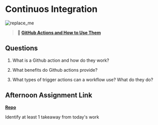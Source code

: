 # Continuos Integration

![replace_me](https://codeworks.blob.core.windows.net/public/assets/img/illustrations/placeholder.svg)

> **📖 [GitHub Actions and How to Use Them](https://codeworksacademy.com/fs-student-guide/resources/wk8-9/05-Github-Actions)**

## Questions

1. What is a Github action and how do they work?

2. What benefits do Github actions provide?

3. What types of trigger actions can a workflow use? What do they do?

## Afternoon Assignment Link

**[Repo](https://github.com/TyHafen/<ASSIGNMENT_REPO>)**

Identify at least 1 takeaway from today's work
